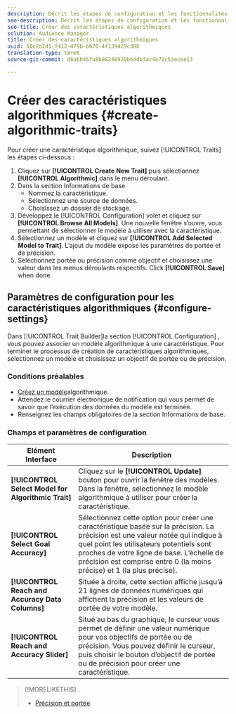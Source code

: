 ```yaml
---
description: Décrit les étapes de configuration et les fonctionnalités propres au processus de création de caractéristiques algorithmiques.
seo-description: Décrit les étapes de configuration et les fonctionnalités propres au processus de création de caractéristiques algorithmiques.
seo-title: Créer des caractéristiques algorithmiques
solution: Audience Manager
title: Créer des caractéristiques algorithmiques
uuid: 50c2d2d1-f412-479b-bb70-4f139429c388
translation-type: tm+mt
source-git-commit: d6abb45fa8b88248920b64db3ac4e72c53ecee13

---
```



# Créer des caractéristiques algorithmiques {#create-algorithmic-traits}

<!-- t_algo_trait_build.xml -->

Pour créer une caractéristique algorithmique, suivez [!UICONTROL Traits] les étapes ci-dessous :

1. Cliquez sur **[!UICONTROL Create New Trait]** puis sélectionnez **[!UICONTROL Algorithmic]** dans le menu déroulant.
1. Dans la section Informations [](../../features/traits/create-onboarded-rule-based-traits.md) de base
   * Nommez la caractéristique.
   * Sélectionnez une source de données.
   * Choisissez un dossier de stockage.
1. Développez le [!UICONTROL Configuration] volet et cliquez sur **[!UICONTROL Browse All Models]**.
Une nouvelle fenêtre s’ouvre, vous permettant de sélectionner le modèle à utiliser avec la caractéristique.
1. Sélectionnez un modèle et cliquez sur **[!UICONTROL Add Selected Model to Trait]**.
L’ajout du modèle expose les paramètres de portée et de précision.
1. Sélectionnez portée ou précision comme objectif et choisissez une valeur dans les menus déroulants respectifs. Click **[!UICONTROL Save]** when done.

## Paramètres de configuration pour les caractéristiques algorithmiques {#configure-settings}

Dans [!UICONTROL Trait Builder]la section [!UICONTROL Configuration] , vous pouvez associer un modèle algorithmique à une caractéristique. Pour terminer le processus de création de caractéristiques algorithmiques, sélectionnez un modèle et choisissez un objectif de portée ou de précision.

### Conditions préalables

<!-- r_algo_trait_config_section.xml -->

* [Créez un modèle](../../features/algorithmic-models/create-model.md#build-model)algorithmique.
* Attendez le courrier électronique de notification qui vous permet de savoir que l’exécution des données du modèle est terminée.
*  Renseignez les champs obligatoires de la section Informations [](../../features/traits/create-onboarded-rule-based-traits.md) de base.

### Champs et paramètres de configuration

| Elément Interface | Description |
|---|---|
| **[!UICONTROL Select Model for Algorithmic Trait]** | Cliquez sur le **[!UICONTROL Update]** bouton pour ouvrir la fenêtre des modèles. Dans la fenêtre, sélectionnez le modèle algorithmique à utiliser pour créer la caractéristique. |
| **[!UICONTROL Select Goal Accuracy]** | Sélectionnez cette option pour créer une caractéristique basée sur la précision. La précision est une valeur notée qui indique à quel point les utilisateurs potentiels sont proches de votre ligne de base. L’échelle de précision est comprise entre 0 (la moins précise) et 1 (la plus précise). |
| **[!UICONTROL Reach and Accuracy Data Columns]** | Située à droite, cette section affiche jusqu’à 21 lignes de données numériques qui affichent la précision et les valeurs de portée de votre modèle. |
| **[!UICONTROL Reach and Accuracy Slider]** | Situé au bas du graphique, le curseur vous permet de définir une valeur numérique pour vos objectifs de portée ou de précision. Vous pouvez définir le curseur, puis choisir le bouton d’objectif de portée ou de précision pour créer une caractéristique. |

>[!MORELIKETHIS]
>
>* [Précision et portée](../../features/traits/trait-accuracy-reach.md)

